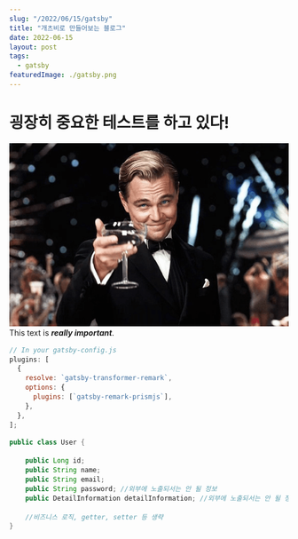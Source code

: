 ```yaml
---
slug: "/2022/06/15/gatsby"
title: "개츠비로 만들어보는 블로그"
date: 2022-06-15
layout: post
tags:
  - gatsby
featuredImage: ./gatsby.png
---
```


# 굉장히 중요한 테스트를 하고 있다!

![개츠비](./gatsby.png)
This text is **_really important_**.

```javascript
// In your gatsby-config.js
plugins: [
  {
    resolve: `gatsby-transformer-remark`,
    options: {
      plugins: [`gatsby-remark-prismjs`],
    },
  },
];
```

```java
public class User {

    public Long id;
    public String name;
    public String email;
    public String password; //외부에 노출되서는 안 될 정보
    public DetailInformation detailInformation; //외부에 노출되서는 안 될 정보

    //비즈니스 로직, getter, setter 등 생략
}
```
